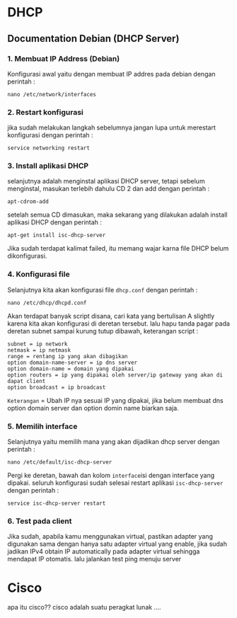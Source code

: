 # DHCP

## Documentation Debian (DHCP Server) 
### 1. Membuat IP Address (Debian)
Konfigurasi awal yaitu dengan membuat IP addres pada debian dengan perintah : 
```
nano /etc/network/interfaces
```
### 2. Restart konfigurasi
jika sudah melakukan langkah sebelumnya jangan lupa untuk merestart konfigurasi dengan perintah :
```
service networking restart
```
### 3. Install aplikasi DHCP
selanjutnya adalah menginstal aplikasi DHCP server, tetapi sebelum menginstal, masukan terlebih dahulu CD 2 dan add dengan perintah : 
```
apt-cdrom-add
```
setelah semua CD dimasukan, maka sekarang yang dilakukan adalah install aplikasi DHCP dengan perintah : 
```
apt-get install isc-dhcp-server
```
Jika sudah terdapat kalimat failed, itu memang wajar karna file DHCP belum dikonfigurasi.
### 4. Konfigurasi file
Selanjutnya kita akan konfigurasi file `dhcp.conf` dengan perintah :
```
nano /etc/dhcp/dhcpd.conf
```
Akan terdapat banyak script disana, cari kata yang bertulisan A slightly karena kita akan konfigurasi di deretan tersebut. lalu hapu tanda pagar pada deretan subnet sampai kurung tutup dibawah, keterangan script :  
```
subnet = ip network
netmask = ip netmask  
range = rentang ip yang akan dibagikan
option domain-name-server = ip dns server
option domain-name = domain yang dipakai
option routers = ip yang dipakai oleh server/ip gateway yang akan di dapat client
option broadcast = ip broadcast
```
`Keterangan` = Ubah IP nya sesuai IP yang dipakai, jika belum membuat dns option domain server dan option domin name biarkan saja.  
### 5. Memilih interface
Selanjutnya yaitu memilih mana yang akan dijadikan dhcp server dengan perintah : 
```
nano /etc/default/isc-dhcp-server
```
Pergi ke deretan, bawah dan kolom `interface`isi dengan interface yang dipakai. seluruh konfigurasi sudah selesai restart aplikasi `isc-dhcp-server` dengan perintah :
```
service isc-dhcp-server restart
```
### 6. Test pada client 
Jika sudah, apabila kamu menggunakan virtual, pastikan adapter yang digunakan sama dengan hanya satu adapter virtual yang enable, jika sudah jadikan IPv4 obtain IP automatically pada adapter virtual sehingga mendapat IP otomatis. lalu jalankan test ping menuju server

# Cisco
apa itu cisco?? cisco adalah suatu peragkat lunak ....